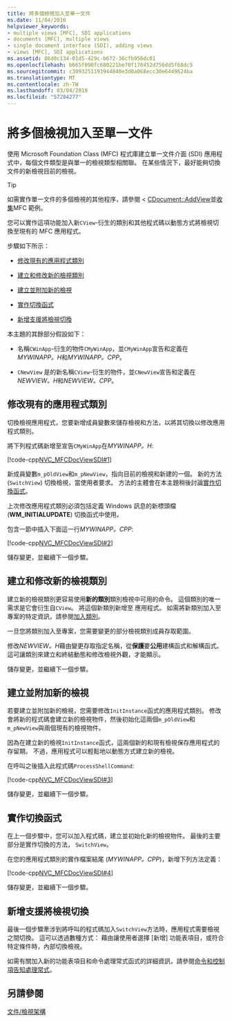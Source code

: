 ```yaml
---
title: 將多個檢視加入至單一文件
ms.date: 11/04/2016
helpviewer_keywords:
- multiple views [MFC], SDI applications
- documents [MFC], multiple views
- single document interface (SDI), adding views
- views [MFC], SDI applications
ms.assetid: 86d0c134-01d5-429c-b672-36cfb956dc01
ms.openlocfilehash: b665f090fc680221be70f170452d756dd5f68dc5
ms.sourcegitcommit: c3093251193944840e3d0a068ecc30e6449624ba
ms.translationtype: MT
ms.contentlocale: zh-TW
ms.lasthandoff: 03/04/2019
ms.locfileid: "57284277"
---
```

# <a name="adding-multiple-views-to-a-single-document"></a>將多個檢視加入至單一文件

使用 Microsoft Foundation Class (MFC) 程式庫建立單一文件介面 (SDI) 應用程式中，每個文件類型是與單一的檢視類型相關聯。 在某些情況下，最好能夠切換文件的新檢視目前的檢視。

> [!TIP]
>  如需實作單一文件的多個檢視的其他程序，請參閱 < [CDocument::AddView](../mfc/reference/cdocument-class.md#addview)並[收集](../visual-cpp-samples.md)MFC 範例。

您可以實作這項功能加入新`CView`-衍生的類別和其他程式碼以動態方式將檢視切換至現有的 MFC 應用程式。

步驟如下所示：

- [修改現有的應用程式類別](#vcconmodifyexistingapplicationa1)

- [建立和修改新的檢視類別](#vcconnewviewclassa2)

- [建立並附加新的檢視](#vcconattachnewviewa3)

- [實作切換函式](#vcconswitchingfunctiona4)

- [新增支援將檢視切換](#vcconswitchingtheviewa5)

本主題的其餘部分假設如下：

- 名稱`CWinApp`-衍生的物件`CMyWinApp`，並`CMyWinApp`宣告和定義在*MYWINAPP。H*和*MYWINAPP。CPP*。

- `CNewView` 是的新名稱`CView`-衍生的物件，並`CNewView`宣告和定義在*NEWVIEW。H*和*NEWVIEW。CPP*。

##  <a name="vcconmodifyexistingapplicationa1"></a> 修改現有的應用程式類別

切換檢視應用程式，您要新增成員變數來儲存檢視和方法，以將其切換以修改應用程式類別。

將下列程式碼新增至宣告`CMyWinApp`在*MYWINAPP。H*:

[!code-cpp[NVC_MFCDocViewSDI#1](../mfc/codesnippet/cpp/adding-multiple-views-to-a-single-document_1.h)]

新成員變數`m_pOldView`和`m_pNewView`，指向目前的檢視和新建的一個。 新的方法 (`SwitchView`) 切換檢視，當使用者要求。 方法的主體會在本主題稍後討論[實作切換函式](#vcconswitchingfunctiona4)。

上次修改應用程式類別必須包括定義 Windows 訊息的新標頭檔 (**WM_INITIALUPDATE**) 切換函式中使用。

包含一節中插入下面這一行*MYWINAPP。CPP*:

[!code-cpp[NVC_MFCDocViewSDI#2](../mfc/codesnippet/cpp/adding-multiple-views-to-a-single-document_2.cpp)]

儲存變更，並繼續下一個步驟。

##  <a name="vcconnewviewclassa2"></a> 建立和修改新的檢視類別

建立新的檢視類別更容易使用**新的類別**類別檢視中可用的命令。 這個類別的唯一需求是它會衍生自`CView`。 將這個新類別新增至 應用程式。 如需將新類別加入至專案的特定資訊，請參閱[加入類別](../ide/adding-a-class-visual-cpp.md)。

一旦您將類別加入至專案，您需要變更的部分檢視類別成員存取範圍。

修改*NEWVIEW。H*藉由變更存取指定名稱，從**保護**要**公用**建構函式和解構函式。 這可讓類別來建立和終結動態和修改檢視外觀，才能顯示。

儲存變更，並繼續下一個步驟。

##  <a name="vcconattachnewviewa3"></a> 建立並附加新的檢視

若要建立並附加新的檢視，您需要修改`InitInstance`函式的應用程式類別。 修改會將新的程式碼會建立新的檢視物件，然後初始化這兩個`m_pOldView`和`m_pNewView`與兩個現有的檢視物件。

因為在建立新的檢視`InitInstance`函式，這兩個新的和現有檢視保存應用程式的存留期。 不過，應用程式可以輕鬆地以動態方式建立新的檢視。

在呼叫之後插入此程式碼`ProcessShellCommand`:

[!code-cpp[NVC_MFCDocViewSDI#3](../mfc/codesnippet/cpp/adding-multiple-views-to-a-single-document_3.cpp)]

儲存變更，並繼續下一個步驟。

##  <a name="vcconswitchingfunctiona4"></a> 實作切換函式

在上一個步驟中，您可以加入程式碼，建立並初始化新的檢視物件。 最後的主要部分是實作切換的方法， `SwitchView`。

在您的應用程式類別的實作檔案結尾 (*MYWINAPP。CPP*)，新增下列方法定義：

[!code-cpp[NVC_MFCDocViewSDI#4](../mfc/codesnippet/cpp/adding-multiple-views-to-a-single-document_4.cpp)]

儲存變更，並繼續下一個步驟。

##  <a name="vcconswitchingtheviewa5"></a> 新增支援將檢視切換

最後一個步驟牽涉到將呼叫的程式碼加入`SwitchView`方法時，應用程式需要檢視之間切換。 這可以透過數種方式： 藉由讓使用者選擇 [新增] 功能表項目，或符合特定條件時，內部切換檢視。

如需有關加入新的功能表項目和命令處理常式函式的詳細資訊，請參閱[命令和控制項告知處理常式](../mfc/handlers-for-commands-and-control-notifications.md)。

## <a name="see-also"></a>另請參閱

[文件/檢視架構](../mfc/document-view-architecture.md)
